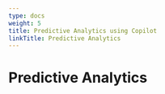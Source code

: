 ```yaml
---
type: docs
weight: 5
title: Predictive Analytics using Copilot
linkTitle: Predictive Analytics
---
```


# Predictive Analytics